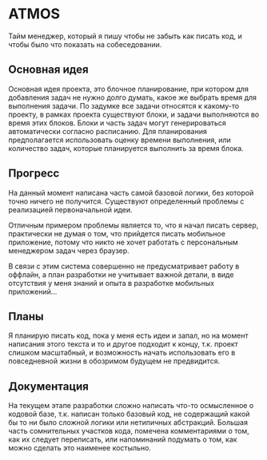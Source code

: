 # ATMOS
Тайм менеджер, который я пишу чтобы не забыть как писать код, и чтобы было что показать на собеседовании.

## Основная идея
Основная идея проекта, это блочное планирование, при котором для добавления задач не нужно долго думать, какое же выбрать время для выполнения задачи. По задумке все задачи относятся к какому-то проекту, в рамках проекта существуют блоки, и задачи выполняются во время этих блоков. Блоки и часть задач могут генерироваться автоматически согласно расписанию. Для планирования предполагается использовать оценку времени выполнения, или количество задач, которые планируется выполнить за время блока.

## Прогресс
На данный момент написана часть самой базовой логики, без которой точно ничего не получится. Существуют определенный проблемы с реализацией первоначальной идеи. 

Отличным примером проблемы является то, что я начал писать сервер, практически не думая о том, что прийдется писать мобильное приложение, потому что никто не хочет работать с персональным менеджером задач через браузер. 

В связи с этим система совершенно не предусматривает работу в оффлайн, а план разработки не учитывает важной детали, в виде отсутствия у меня знаний и опыта в разработке мобильных приложений...

## Планы
Я планирую писать код, пока у меня есть идеи и запал, но на момент написания этого текста и то и другое подходит к концу, т.к. проект слишком масштабный, и возможность начать использовать его в повседневной жизни в обозримом будущем не предвидится.

## Документация
На текущем этапе разработки сложно написать что-то осмысленное о кодовой базе, т.к. написан только базовый код, не содержащий какой бы то ни было сложной логики или нетипичных абстракций. 
Большая часть сомнительных участков кода, помечена комментариями о том, как их следует переписать, или напоминаний подумать о том, как можно сделать это наименее костыльно.